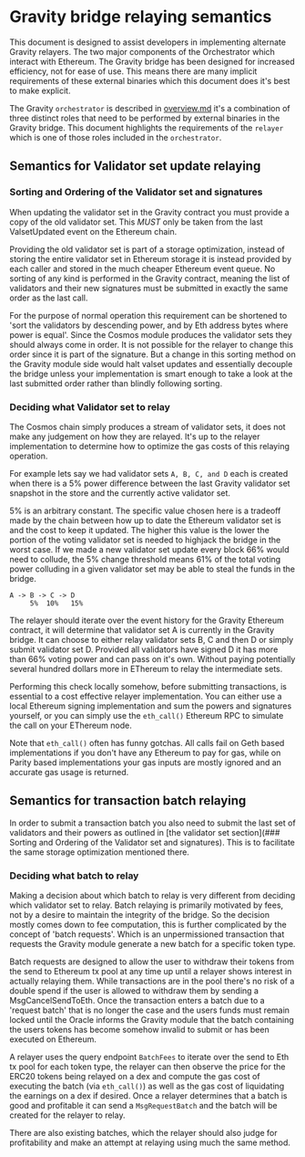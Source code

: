 # Gravity bridge relaying semantics

This document is designed to assist developers in implementing alternate Gravity relayers. The two major components of the Orchestrator which interact with Ethereum. The Gravity bridge has been designed for increased efficiency, not for ease of use. This means there are many implicit requirements of these external binaries which this document does it's best to make explicit.

The Gravity `orchestrator` is described in [overview.md](/docs/design/overview.md) it's a combination of three distinct roles that need to be performed by external binaries in the Gravity bridge. This document highlights the requirements of the `relayer` which is one of those roles included in the `orchestrator`.

## Semantics for Validator set update relaying

### Sorting and Ordering of the Validator set and signatures

When updating the validator set in the Gravity contract you must provide a copy of the old validator set. This _MUST_ only be taken from the last ValsetUpdated event on the Ethereum chain.

Providing the old validator set is part of a storage optimization, instead of storing the entire validator set in Ethereum storage it is instead provided by each caller and stored in the much cheaper Ethereum event queue. No sorting of any kind is performed in the Gravity contract, meaning the list of validators and their new signatures must be submitted in exactly the same order as the last call.

For the purpose of normal operation this requirement can be shortened to 'sort the validators by descending power, and by Eth address bytes where power is equal'. Since the Cosmos module produces the validator sets they should always come in order. It is not possible for the relayer to change this order since it is part of the signature. But a change in this sorting method on the Gravity module side would halt valset updates and essentially decouple the bridge unless your implementation is smart enough to take a look at the last submitted order rather than blindly following sorting.

### Deciding what Validator set to relay

The Cosmos chain simply produces a stream of validator sets, it does not make any judgement on how they are relayed. It's up to the relayer implementation to determine how to optimize the gas costs of this relaying operation.

For example lets say we had validator sets `A, B, C, and D` each is created when there is a 5% power difference between the last Gravity validator set snapshot in the store and the currently active validator set.

5% is an arbitrary constant. The specific value chosen here is a tradeoff made by the chain between how up to date the Ethereum validator set is and the cost to keep it updated. The higher this value is the lower the portion of the voting validator set is needed to highjack the bridge in the worst case. If we made a new validator set update every block 66% would need to collude, the 5% change threshold means 61% of the total voting power colluding in a given validator set may be able to steal the funds in the bridge.

```
A -> B -> C -> D
     5%  10%   15%
```

The relayer should iterate over the event history for the Gravity Ethereum contract, it will determine that validator set A is currently in the Gravity bridge. It can choose to either relay validator sets B, C and then D or simply submit validator set D. Provided all validators have signed D it has more than 66% voting power and can pass on it's own. Without paying potentially several hundred dollars more in EThereum to relay the intermediate sets.

Performing this check locally somehow, before submitting transactions, is essential to a cost effective relayer implementation. You can either use a local Ethereum signing implementation and sum the powers and signatures yourself, or you can simply use the `eth_call()` Ethereum RPC to simulate the call on your EThereum node.

Note that `eth_call()` often has funny gotchas. All calls fail on Geth based implementations if you don't have any Ethereum to pay for gas, while on Parity based implementations your gas inputs are mostly ignored and an accurate gas usage is returned.

## Semantics for transaction batch relaying

In order to submit a transaction batch you also need to submit the last set of validators and their powers as outlined in [the validator set section](### Sorting and Ordering of the Validator set and signatures). This is to facilitate the same storage optimization mentioned there.

### Deciding what batch to relay

Making a decision about which batch to relay is very different from deciding which validator set to relay. Batch relaying is primarily motivated by fees, not by a desire to maintain the integrity of the bridge. So the decision mostly comes down to fee computation, this is further complicated by the concept of 'batch requests'. Which is an unpermissioned transaction that requests the Gravity module generate a new batch for a specific token type.

Batch requests are designed to allow the user to withdraw their tokens from the send to Ethereum tx pool at any time up until a relayer shows interest in actually relaying them. While transactions are in the pool there's no risk of a double spend if the user is allowed to withdraw them by sending a MsgCancelSendToEth. Once the transaction enters a batch due to a 'request batch' that is no longer the case and the users funds must remain locked until the Oracle informs the Gravity module that the batch containing the users tokens has become somehow invalid to submit or has been executed on Ethereum.

A relayer uses the query endpoint `BatchFees` to iterate over the send to Eth tx pool for each token type, the relayer can then observe the price for the ERC20 tokens being relayed on a dex and compute the gas cost of executing the batch (via `eth_call()`) as well as the gas cost of liquidating the earnings on a dex if desired. Once a relayer determines that a batch is good and profitable it can send a `MsgRequestBatch` and the batch will be created for the relayer to relay.

There are also existing batches, which the relayer should also judge for profitability and make an attempt at relaying using much the same method.
